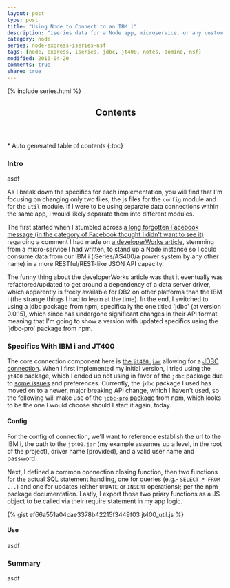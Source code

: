 ```yaml
---
layout: post
type: post
title: "Using Node to Connect to an IBM i"
description: "iseries data for a Node app, microservice, or any custom API"
category: node
series: node-express-iseries-nsf
tags: [node, express, iseries, jdbc, jt400, notes, domino, nsf]
modified: 2016-04-20
comments: true
share: true
---
```


{% include series.html %}

<!-- auto-magic TOC! -->
<section>
  <header data-toggle="tooltip" title="it's dangerous to go alone, take this">
    <h2>Contents</h2>
  </header>
<div id="drawer" markdown="1">
*  Auto generated table of contents
{:toc}
</div>
</section>

### Intro
asdf

As I break down the specifics for each implementation, you will find that I'm focusing on changing only two files, the js files for the `config` module and for the `util` module. If I were to be using separate data connections within the same app, I would likely separate them into different modules.

The first started when I stumbled across [a long forgotten Facebook message (in the category of Facebook thought I didn't want to see it)](http://www.usatoday.com/story/tech/news/2016/04/07/read-your-secret-messages-on-facebook/82747624/) regarding a comment I had made on [a developerWorks article](https://www.ibm.com/developerworks/community/blogs/pd/entry/using_ibm_db2_from_node_js4?lang=en), stemming from a micro-service I had written, to stand up a Node instance so I could consume data from our IBM i (iSeries/AS400/a power system by any other name) in a more RESTful/REST-like JSON API capacity.

The funny thing about the developerWorks article was that it eventually was refactored/updated to get around a dependency of a data server driver, which apparently is freely available for DB2 on other platforms than the IBM i (the strange things I had to learn at the time). In the end, I switched to using a jdbc package from npm, specifically the one titled 'jdbc' (at version 0.0.15), which since has undergone significant changes in their API format, meaning that I'm going to show a version with updated specifics using the 'jdbc-pro' package from npm.


### Specifics With IBM i and JT400
The core connection component here is [the `jt400.jar`](http://jt400.sourceforge.net/) allowing for a [JDBC connection](https://en.wikipedia.org/wiki/Java_Database_Connectivity). When I first implemented my initial version, I tried using the `jt400` package, which I ended up not using in favor of the `jdbc` package due to [some issues](https://github.com/nodenica/jt400.js/issues/5) and preferences. Currently, the `jdbc` package I used has moved on to a newer, major breaking API change, which I haven't used, so the following will make use of the [`jdbc-pro` package](https://www.npmjs.com/package/jdbc-pro) from npm, which looks to be the one I would choose should I start it again, today.

#### Config
For the config of connection, we'll want to reference establish the url to the IBM i, the path to the `jt400.jar` (my example assumes up a level, in the root of the project), driver name (provided), and a valid user name and password.

Next, I defined a common connection closing function, then two functions for the actual SQL statement handling, one for queries (e.g.- `SELECT * FROM ...`) and one for updates (either `UPDATE` or `INSERT` operations); per the npm package documentation. Lastly, I export those two priary functions as a JS object to be called via their require statement in my app logic.

{% gist ef66a551a04cae3378b42215f3449f03 jt400_util.js %}

#### Use
asdf

### Summary
asdf
